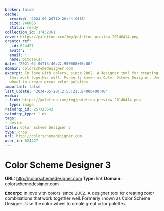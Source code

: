 ```yaml
---
broken: false
cache:
  created: '2021-09-20T19:29:44.953Z'
  size: 246066
  status: ready
collection_id: 17452361
cover: https://paletton.com/img/paletton-preview-20140414.png
creator_ref:
  _id: 624427
  avatar: ''
  email: ''
  name: pitosalas
date: '2021-04-06T13:40:22.950000+00:00'
domain: colorschemedesigner.com
excerpt: In love with colors, since 2002. A designer tool for creating color combinations
  that work together well. Formerly known as Color Scheme Designer. Use the color
  wheel to create great color palettes.
important: false
last_update: '2024-05-20T12:55:21.384000+00:00'
media:
- link: https://paletton.com/img/paletton-preview-20140414.png
  type: image
raindrop_id: 257323642
raindrop_type: link
tags:
- design
title: Color Scheme Designer 3
type: drop
url: http://colorschemedesigner.com
user_id: 624427
---
```


# Color Scheme Designer 3

**URL:** http://colorschemedesigner.com
**Type:** link
**Domain:** colorschemedesigner.com

**Excerpt:** In love with colors, since 2002. A designer tool for creating color combinations that work together well. Formerly known as Color Scheme Designer. Use the color wheel to create great color palettes.
